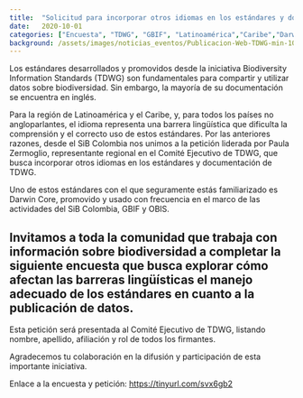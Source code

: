 ```yaml
---
title:  "Solicitud para incorporar otros idiomas en los estándares y documentación de Biodiversity Information Standards (TDWG)"
date:   2020-10-01
categories: ["Encuesta", "TDWG", "GBIF", "Latinoamérica","Caribe","Darwin Core", "2021"]
background: /assets/images/noticias_eventos/Publicacion-Web-TDWG-min-1000x1000.jpg
---
```


Los estándares desarrollados y promovidos desde la iniciativa Biodiversity Information Standards (TDWG) son fundamentales para compartir y utilizar datos sobre biodiversidad. Sin embargo, la mayoría de su documentación se encuentra en inglés.

Para la región de Latinoamérica y el Caribe, y, para todos los países no angloparlantes, el idioma representa una barrera lingüística que dificulta la comprensión y el correcto uso de estos estándares. Por las anteriores razones, desde el SiB Colombia nos unimos a la petición liderada por Paula Zermoglio, representante regional en el Comité Ejecutivo de TDWG, que busca incorporar otros idiomas en los estándares y documentación de TDWG.

Uno de estos estándares con el que seguramente estás familiarizado es Darwin Core, promovido y usado con frecuencia en el marco de las actividades del SiB Colombia, GBIF y OBIS.


## Invitamos a toda la comunidad que trabaja con información sobre biodiversidad a completar la siguiente encuesta que busca explorar cómo afectan las barreras lingüísticas el manejo adecuado de los estándares en cuanto a la publicación de datos.

Esta petición será presentada al Comité Ejecutivo de TDWG, listando nombre, apellido, afiliación y rol de todos los firmantes.

Agradecemos tu colaboración en la difusión y participación de esta importante iniciativa.

Enlace a la encuesta y petición: https://tinyurl.com/svx6gb2

